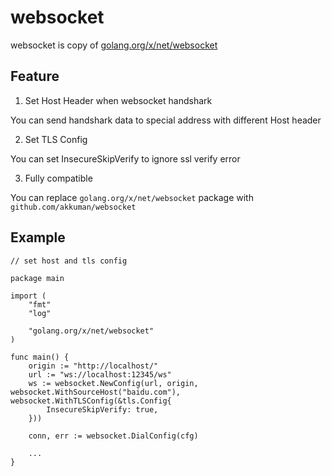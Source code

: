 # websocket

websocket is copy of [golang.org/x/net/websocket](golang.org/x/net/websocket)



## Feature

1. Set Host Header when websocket handshark

You can send handshark data to special address with different Host header

2. Set TLS Config

You can set InsecureSkipVerify to ignore ssl verify error

3. Fully compatible

You can replace `golang.org/x/net/websocket` package with `github.com/akkuman/websocket`


## Example

```golang
// set host and tls config

package main

import (
	"fmt"
	"log"

	"golang.org/x/net/websocket"
)

func main() {
	origin := "http://localhost/"
	url := "ws://localhost:12345/ws"
    ws := websocket.NewConfig(url, origin, websocket.WithSourceHost("baidu.com"), websocket.WithTLSConfig(&tls.Config{
        InsecureSkipVerify: true,
    }))

    conn, err := websocket.DialConfig(cfg)

    ...
}
```
